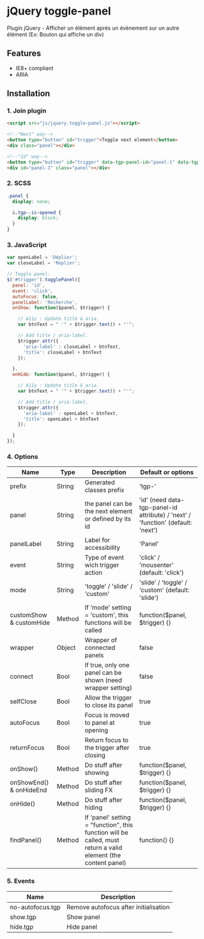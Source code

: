 # jQuery toggle-panel

Plugin jQuery - Afficher un élément aprés un évènement sur un autre élément
(Ex: Bouton qui affiche un div)

## Features

* IE8+ compliant
* ARIA




## Installation

### 1. Join plugin

```html
<script src="js/jquery.toggle-panel.js"></script>
```

```html
<!--"Next" way-->
<button type="button" id="trigger">Toggle next element</button>
<div class="panel"></div>

<!--"Id" way-->
<button type="button" id="trigger" data-tgp-panel-id="panel-1" data-tgp-opened="true">Toggle id="panel-1"</button>
<div id="panel-1" class="panel"></div>
```


### 2. SCSS

```scss
.panel {
  display: none;

  &.tgp--is-opened {
    display: block;
  }
}
```


### 3. JavaScript

```js
var openLabel = 'Déplier';
var closeLabel = 'Replier';

// Toggle panel.
$('#trigger').togglePanel({
  panel: 'id',
  event: 'click',
  autoFocus: false,
  panelLabel: 'Recherche',
  onShow: function($panel, $trigger) {

    // A11y : Update title & aria.
    var btnText = " '" + $trigger.text() + "'";

    // Add title / aria-label.
    $trigger.attr({
      'aria-label' : closeLabel + btnText,
      'title': closeLabel + btnText
    });

  },
  onHide: function($panel, $trigger) {

    // A11y : Update title & aria.
    var btnText = " '" + $trigger.text() + "'";

    // Add title / aria-label.
    $trigger.attr({
      'aria-label' : openLabel + btnText,
      'title': openLabel + btnText
    });

  }
});
```




### 4. Options

Name                    | Type   | Description                                             | Default or options
------------------------|--------|---------------------------------------------------------|-------------------
prefix                  | String | Generated classes prefix                                | 'tgp-'
panel                   | String | the panel can be the next element or defined by its id  | 'id' (need data-tgp-panel-id attribute) / 'next' / 'function' (default: 'next')
panelLabel              | String | Label for accessibility                                 | 'Panel'
event                   | String | Type of event wich trigger action                       | 'click' / 'mousenter'  (default: 'click')
mode                    | String | 'toggle' / 'slide' / 'custom'                           | 'slide' / 'toggle' / 'custom' (default: 'slide')
customShow & customHide | Method | If 'mode' setting = 'custom', this functions will be called | function($panel, $trigger) {}
wrapper                 | Object | Wrapper of connected panels                             | false
connect                 | Bool   | If true, only one panel can be shown (need wrapper setting) | false
selfClose               | Bool   | Allow the trigger to close its panel                    | true
autoFocus               | Bool   | Focus is moved to panel at opening                      | true
returnFocus             | Bool   | Return focus to the trigger after closing               | true
onShow()                | Method | Do stuff after showing                                  | function($panel, $trigger) {}
onShowEnd() & onHideEnd | Method | Do stuff after sliding FX                               | function($panel, $trigger) {}
onHide()                | Method | Do stuff after hiding                                   | function($panel, $trigger) {}
findPanel()             | Method | If 'panel' setting = "function", this function will be called, must return a valid element (the content panel) | function() {}


### 5. Events

Name                 | Description
---------------------|----------------------------------------
no-autofocus.tgp     | Remove autofocus after initialisation
show.tgp             | Show panel
hide.tgp             | Hide panel

